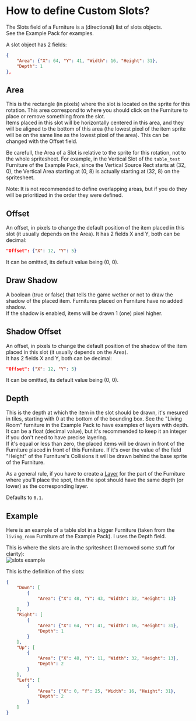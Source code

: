 # How to define Custom Slots?

The Slots field of a Furniture is a (directional) list of slots objects.  
See the Example Pack for examples.

A slot object has 2 fields:
```json
{
	"Area": {"X": 64, "Y": 41, "Width": 16, "Height": 31},
	"Depth": 1
},
```

## Area

This is the rectangle (in pixels) where the slot is located on the sprite for this rotation. This area correspond to where you should click on the Furniture to place or remove something from the slot.  
Items placed in this slot will be horizontally centered in this area, and they will be aligned to the bottom of this area (the lowest pixel of the item sprite will be on the same line as the lowest pixel of the area). This can be changed with the Offset field.  

Be carefull, the Area of a Slot is relative to the sprite for this rotation, not to the whole spritesheet. For example, in the Vertical Slot of the `table_test` Furniture of the Example Pack, since the Vertical Source Rect starts at (32, 0), the Vertical Area starting at (0, 8) is actually starting at (32, 8) on the spritesheet.

Note: It is not recommended to define overlapping areas, but if you do they will be prioritized in the order they were defined.

## Offset

An offset, in pixels to change the default position of the item placed in this slot (it usually depends on the Area).  It has 2 fields X and Y, both can be decimal:
```json
"Offset": {"X": 12, "Y": 5}
```
It can be omitted, its default value being (0, 0).

## Draw Shadow

A boolean (true or false) that tells the game wether or not to draw the shadow of the placed item. Furnitures placed on Furniture have no added shadow.  
If the shadow is enabled, items will be drawn 1 (one) pixel higher.

## Shadow Offset

An offset, in pixels to change the default position of the shadow of the item placed in this slot (it usually depends on the Area).  
It has 2 fields X and Y, both can be decimal:
```json
"Offset": {"X": 12, "Y": 5}
```
It can be omitted, its default value being (0, 0).

## Depth

This is the depth at which the item in the slot should be drawn, it's mesured in tiles, starting with 0 at the bottom of the bounding box. See the "Living Room" furniture in the Example Pack to have examples of layers with depth.  
It can be a float (decimal value), but it's recommended to keep it an integer if you don't need to have precise layering.  
If it's equal or less than zero, the placed items will be drawn in front of the Furniture placed in front of this Furniture. If it's over the value of the field "Height" of the Furniture's Collisions it will be drawn behind the base sprite of the Furniture.

As a general rule, if you have to create a [Layer](https://github.com/Leroymilo/FurnitureFramework/blob/main/doc/Furniture.md#layers) for the part of the Furniture where you'll place the spot, then the spot should have the same depth (or lower) as the corresponding layer.

Defaults to `0.1`.

## Example

Here is an example of a table slot in a bigger Furniture (taken from the `living_room` Furniture of the Example Pack). I uses the Depth field.

This is where the slots are in the spritesheet (I removed some stuff for clarity):  
![slots example](https://github.com/Leroymilo/FurnitureFramework/blob/main/doc/images/slots_example.png)

This is the definition of the slots:
```json
{
	"Down": [
		{
			"Area": {"X": 48, "Y": 43, "Width": 32, "Height": 13}
		}
	],
	"Right": [
		{
			"Area": {"X": 64, "Y": 41, "Width": 16, "Height": 31},
			"Depth": 1
		}
	],
	"Up": [
		{
			"Area": {"X": 48, "Y": 11, "Width": 32, "Height": 13},
			"Depth": 2
		}
	],
	"Left": [
		{
			"Area": {"X": 0, "Y": 25, "Width": 16, "Height": 31},
			"Depth": 2
		}
	]
}
```